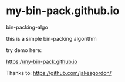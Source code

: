 my-bin-pack.github.io
=====================

bin-packing-algo

this is a simple bin-packing algorithm

try demo here:

https://my-bin-pack.github.io

Thanks to: https://github.com/jakesgordon/
